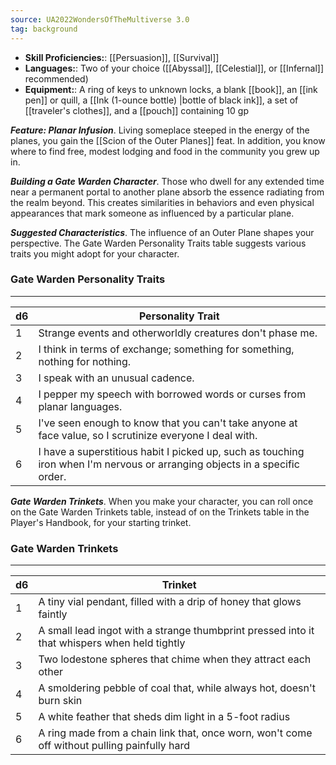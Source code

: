 ```yaml
---
source: UA2022WondersOfTheMultiverse 3.0
tag: background
---
```



- **Skill Proficiencies:**: [[Persuasion]], [[Survival]]
- **Languages:**: Two of your choice ([[Abyssal]], [[Celestial]], or [[Infernal]] recommended)
- **Equipment:**: A ring of keys to unknown locks, a blank [[book]], an [[ink pen]] or quill, a [[Ink (1-ounce bottle) \|bottle of black ink]], a set of [[traveler's clothes]], and a [[pouch]] containing 10 gp


**_Feature: Planar Infusion_**. Living someplace steeped in the energy of the planes, you gain the [[Scion of the Outer Planes]] feat. In addition, you know where to find free, modest lodging and food in the community you grew up in.

**_Building a Gate Warden Character_**. Those who dwell for any extended time near a permanent portal to another plane absorb the essence radiating from the realm beyond. This creates similarities in behaviors and even physical appearances that mark someone as influenced by a particular plane.

**_Suggested Characteristics_**. The influence of an Outer Plane shapes your perspective. The Gate Warden Personality Traits table suggests various traits you might adopt for your character.
### Gate Warden Personality Traits
---
|d6|Personality Trait|
|---|-------------|
|1|Strange events and otherworldly creatures don't phase me.|
|2|I think in terms of exchange; something for something, nothing for nothing.|
|3|I speak with an unusual cadence.|
|4|I pepper my speech with borrowed words or curses from planar languages.|
|5|I've seen enough to know that you can't take anyone at face value, so I scrutinize everyone I deal with.|
|6|I have a superstitious habit I picked up, such as touching iron when I'm nervous or arranging objects in a specific order.|



**_Gate Warden Trinkets_**. When you make your character, you can roll once on the Gate Warden Trinkets table, instead of on the Trinkets table in the Player's Handbook, for your starting trinket.
### Gate Warden Trinkets
---
|d6|Trinket|
|---|-------------|
|1|A tiny vial pendant, filled with a drip of honey that glows faintly|
|2|A small lead ingot with a strange thumbprint pressed into it that whispers when held tightly|
|3|Two lodestone spheres that chime when they attract each other|
|4|A smoldering pebble of coal that, while always hot, doesn't burn skin|
|5|A white feather that sheds dim light in a 5-foot radius|
|6|A ring made from a chain link that, once worn, won't come off without pulling painfully hard|


